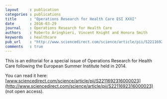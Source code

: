 ```yaml
---
layout     : publication
categories : publications
title      : "Operations Research for Health Care ESI XXXI"
date       : 2016-03-29
journal    : Operations Research for Health Care
authors    : Roberto Aringhieri, Vincent Knight and Honora Smith
keywords   : healthcare
pub_url    : "http://www.sciencedirect.com/science/article/pii/S2211692316000023"
comments   : true
---
```


This is an editorial for a special issue of Operations Research for Health Care
following the European Summer Institute held in 2014.

You can read it here:
[www.sciencedirect.com/science/article/pii/S2211692316000023](http://www.sciencedirect.com/science/article/pii/S2211692316000023)
(not open access).
